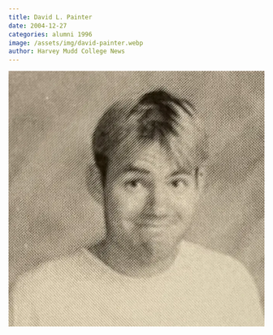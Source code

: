 ```yaml
---
title: David L. Painter
date: 2004-12-27
categories: alumni 1996
image: /assets/img/david-painter.webp
author: Harvey Mudd College News
---
```

![David L. Painter](/assets/img/david-painter.webp)
